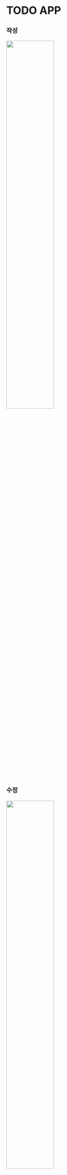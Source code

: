 # TODO APP

### 작성
<img src="https://github.com/Expedition-To-The-Moon/Study-JavaScript/assets/128493900/f4f674ca-b16d-4114-90b0-c2f9c1798c6d" width = "50%"/>

### 수정
<img src="https://github.com/Expedition-To-The-Moon/Study-JavaScript/assets/128493900/2e01af2f-c943-408f-84a7-e51500b08128" width = "50%"/>

### 완료
<img src="https://github.com/Expedition-To-The-Moon/Study-JavaScript/assets/128493900/746fc282-f74a-4776-9dca-87e47d1f0638" width = "50%"/>

### 삭제
<img src="https://github.com/Expedition-To-The-Moon/Study-JavaScript/assets/128493900/8fccb23e-7fd1-4af7-aec0-39557ce3e2e5" width = "50%"/>